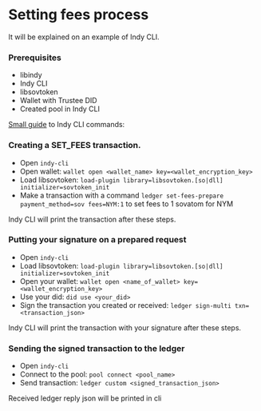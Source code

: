 # Setting fees process

It will be explained on an example of Indy CLI.

### Prerequisites

* libindy
* Indy CLI
* libsovtoken
* Wallet with Trustee DID
* Created pool in Indy CLI

[Small guide](https://github.com/hyperledger/indy-sdk/tree/master/doc/design/001-cli#commands) to Indy CLI commands: 

### Creating a SET_FEES transaction.

* Open `indy-cli`
* Open wallet: `wallet open <wallet_name> key=<wallet_encryption_key>`
* Load libsovtoken: `load-plugin library=libsovtoken.[so|dll] initializer=sovtoken_init`
* Make a transaction with a command `ledger set-fees-prepare payment_method=sov fees=NYM:1` to set fees to 1 sovatom for NYM

Indy CLI will print the transaction after these steps.

### Putting your signature on a prepared request

* Open `indy-cli`
* Load libsovtoken: `load-plugin library=libsovtoken.[so|dll] initializer=sovtoken_init`
* Open your wallet: `wallet open <name_of_wallet> key=<wallet_encryption_key>`
* Use your did: `did use <your_did>`
* Sign the transaction you created or received: `ledger sign-multi txn=<transaction_json>`

Indy CLI will print the transaction with your signature after these steps.

### Sending the signed transaction to the ledger

* Open `indy-cli`
* Connect to the pool: `pool connect <pool_name>`
* Send transaction: `ledger custom <signed_transaction_json>`

Received ledger reply json will be printed in cli